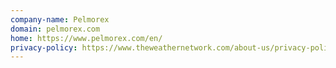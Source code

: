 ```yaml
---
company-name: Pelmorex
domain: pelmorex.com
home: https://www.pelmorex.com/en/
privacy-policy: https://www.theweathernetwork.com/about-us/privacy-policy
---
```




